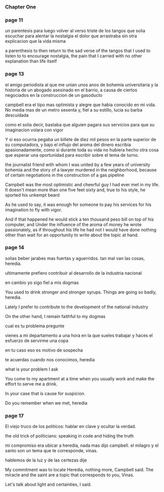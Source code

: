 
### Chapter One

### page 11

un parentesis para luego volver al verso triste de los tangos que solia escuchar para alentar la nostalgia el dolor que arrastraba sin otra explicacion que la vida misma

a parenthesis to then return to the sad verse of the tangos that I used to listen to to encourage nostalgia, the pain that I carried with no other explanation than life itself

### page 13

el amigo periodista al que me unian unos anos de bohemia universitaria y la historia de un abogado
asesinado en el barrio, a causa de ciertos negociados en la construccion de un gasoducto

campbell era el tipo mas optimista y alegre que habia conocido en mi vida.  No media mas de un
metro sesenta y, fiel a su estillo, lucia su barba descuidada

como el solia decir, bastaba que alguien pagara sus servicios para que su imaginacion volara con vigor

Y si eso ocurria pegaba un billete de diez mil pesos en la parte superior de su computadora, y
bajo el influjo del aroma del dinero escribia apasionadamente, como si durante toda su vida no
hubiera hecho otra cosa que esperar una oportunidad para escribir sobre el tema de turno.

the journalist friend with whom I was united by a few years of university bohemia and the story of a lawyer murdered in the neighborhood, because of certain negotiations in the construction of a gas pipeline

Campbell was the most optimistic and cheerful guy I had ever met in my life. It doesn't mean more than one
five feet sixty and, true to his style, he sported his unkempt beard

As he used to say, it was enough for someone to pay his services for his imagination to fly with vigor.

And if that happened he would stick a ten thousand peso bill on top of his computer, and
Under the influence of the aroma of money he wrote passionately, as if throughout his life he had not
I would have done nothing other than wait for an opportunity to write about the topic at hand.

### page 14

solias beber jarabes mas fuertas y aguerridos. tan mal van las cosas, heredia.

ultimamente prefiero contribuir al desarrollo de la industria nacional

en cambio yo sigo fiel a mis dogmas

You used to drink stronger and stronger syrups. Things are going so badly, heredia.

Lately I prefer to contribute to the development of the national industry

On the other hand, I remain faithful to my dogmas

cual es tu problema pregunte

vienes a mi departamento a una hora en la que sueles trabajar y haces el esfuerzo de servirme una copa

en tu caso eso es motivo de sospecha

te acuerdas cuando nos conocimos, heredia

what is your problem I ask

You come to my apartment at a time when you usually work and make the effort to serve me a drink.

In your case that is cause for suspicion.

Do you remember when we met, heredia

### page 17

El viejo truco de los politicos: hablar en clave y ocultar la verdad.

the old trick of politicians: speaking in code and hiding the truth

mi compromiso era ubicar a heredia, nada mas dijo campbell.  el milagro y el santo son un tema que te corresponde, vinas.

hablemos de la luz y de las certezas dije

My commitment was to locate Heredia, nothing more, Campbell said. The miracle and the saint are a topic that corresponds to you, Vinas.

Let's talk about light and certainties, I said.
